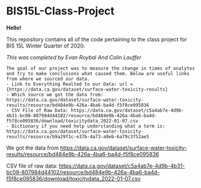 # BIS15L-Class-Project

**Hello!**

This repository contains all of the code pertaining to the class project for BIS 15L Winter Quarter of 2020.

*This was completed by Evan Roybal And Colin Lauffer*


```
The goal of our project was to measure the change in times of analytes and try to make conclusions what caused them. Below are useful links from where we sourced our data.
- Link to Everything Realted to our Data: url = {https://data.ca.gov/dataset/surface-water-toxicity-results}
- Which source we got the data from:  https://data.ca.gov/dataset/surface-water-toxicity-results/resource/bd484e9b-426a-4ba6-ba4d-f5f8ce095836
- CSV File of Raw Data: https://data.ca.gov/dataset/c5a4ab7e-4d9b-4b31-bc08-807984d44102/resource/bd484e9b-426a-4ba6-ba4d-f5f8ce095836/download/toxicitydata_2022-01-07.csv
- Dictionary if you need help understanding what a term is: https://data.ca.gov/dataset/surface-water-toxicity-results/resource/b9a29f1c-e37b-4a73-a9eb-6a79c3f52ae5
```


We got the data from https://data.ca.gov/dataset/surface-water-toxicity-results/resource/bd484e9b-426a-4ba6-ba4d-f5f8ce095836

CSV file of raw data: https://data.ca.gov/dataset/c5a4ab7e-4d9b-4b31-bc08-807984d44102/resource/bd484e9b-426a-4ba6-ba4d-f5f8ce095836/download/toxicitydata_2022-01-07.csv
